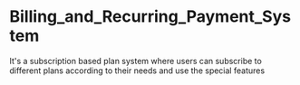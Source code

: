 # Billing_and_Recurring_Payment_System
It's a subscription based plan system where users can subscribe to different plans according to their needs and use the special features
